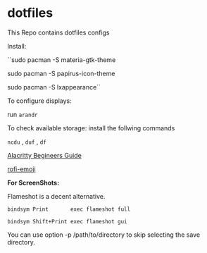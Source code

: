 # dotfiles
This Repo contains dotfiles configs


Install: 

``sudo pacman -S materia-gtk-theme

sudo pacman -S papirus-icon-theme

sudo pacman -S lxappearance``



To configure displays:

run `arandr`




To check available storage:
install the follwing commands

`ncdu` , `duf` , `df`



[Alacritty Begineers Guide](https://www.youtube.com/watch?v=76GbxnD8wnM&list=PLnur5_dvCveFGV8tKbH9sdqOSBUlFNQrR&index=18)


[rofi-emoji](https://github.com/Mange/rofi-emoji)


**For ScreenShots:**

Flameshot is a decent alternative.

```
bindsym Print       exec flameshot full

bindsym Shift+Print exec flameshot gui
```

You can use option -p /path/to/directory to skip selecting the save directory.

